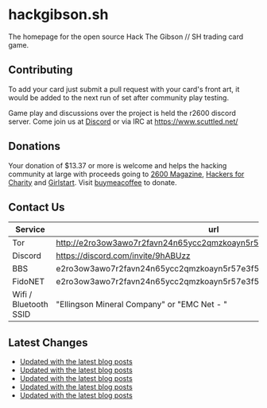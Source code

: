 # hackgibson.sh
The homepage for the open source Hack The Gibson // SH trading card game.


## Contributing

To add your card just submit a pull request with your card's front art, it would be added to the next run of set after community play testing.

Game play and discussions over the project is held the r2600 discord server. Come join us at [Discord](https://discord.com/invite/9hABUzz) or via IRC at https://www.scuttled.net/


## Donations

Your donation of $13.37 or more is welcome and helps the hacking community at large with proceeds going to [2600 Magazine](https://2600.com/), [Hackers for Charity](https://hackersforcharity.org) and [Girlstart](https://girlstart.org).  Visit [buymeacoffee](https://www.buymeacoffee.com/hackgibson.sh) to donate.


## Contact Us

Service | url
-|-
Tor | http://e2ro3ow3awo7r2favn24n65ycc2qmzkoayn5r57e3f56nvjwdcgg32ad.onion
Discord | https://discord.com/invite/9hABUzz
BBS | e2ro3ow3awo7r2favn24n65ycc2qmzkoayn5r57e3f56nvjwdcgg32ad.onion:23
FidoNET | e2ro3ow3awo7r2favn24n65ycc2qmzkoayn5r57e3f56nvjwdcgg32ad.onion:24554
Wifi / Bluetooth SSID | "Ellingson Mineral Company" or "EMC Net - <fidonet address>"

## Latest Changes
<!-- BLOG-POST-LIST:START -->
- [Updated with the latest blog posts](https://github.com/DFW2600/hackgibson.sh/commit/aaa706378aadc4e1d2915b4b1007c909c08c43e7)
- [Updated with the latest blog posts](https://github.com/DFW2600/hackgibson.sh/commit/c7521f47b7bc49f003e17cfb816db5606c7d5dc4)
- [Updated with the latest blog posts](https://github.com/DFW2600/hackgibson.sh/commit/01c2e9d9523e89c73c6e4b2f7909fb2c1d3850d0)
- [Updated with the latest blog posts](https://github.com/DFW2600/hackgibson.sh/commit/514d145ea7c849ab5701e4bd05dd9d2081d23b2d)
- [Updated with the latest blog posts](https://github.com/DFW2600/hackgibson.sh/commit/ed4395ac04bc84f501d05b0577a698142a754cf3)
<!-- BLOG-POST-LIST:END -->
